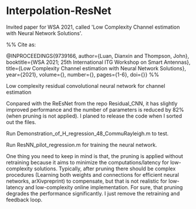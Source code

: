 # Interpolation-ResNet
Invited paper for WSA 2021, called 'Low Complexity Channel estimation with Neural Network Solutions'. 

%%
Cite as: 
  
  @INPROCEEDINGS{9739166,
  author={Luan, Dianxin and Thompson, John},
  booktitle={WSA 2021; 25th International ITG Workshop on Smart Antennas}, 
  title={Low Complexity Channel estimation with Neural Network Solutions}, 
  year={2021},
  volume={},
  number={},
  pages={1-6},
  doi={}}
%%

Low complexity residual convolutional neural network for channel estimation

Conpared with the ReEsNet from the repo Residual_CNN, it has slightly improved performance and the number of parameters is reduced by 82% (when pruning is not applied). I planed to release the code when I sorted out the files. 

Run Demonstration_of_H_regression_48_CommuRayleigh.m to test. 

Run ResNN_pilot_regression.m for training the neural network. 

One thing you need to keep in mind is that, the pruning is applied without retraining because it aims to minimize the computations/latency for low-complexity solutions. Typically, after pruning there should be complex procedures (Learning both weights and connections for efficient neural networks, arXivpreprint) to compensate, but that is not realistic for low-latency and low-complexity online implementation. For sure, that pruning degrades the performance significantly. I just remove the retraining and feedback loop.
